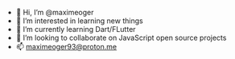 - 👋 Hi, I’m @maximeoger
- 👀 I’m interested in learning new things
- 🌱 I’m currently learning Dart/FLutter
- 💞️ I’m looking to collaborate on JavaScript open source projects
- 📫 maximeoger93@proton.me

<!---
maximeoger/maximeoger is a ✨ special ✨ repository because its `README.md` (this file) appears on your GitHub profile.
You can click the Preview link to take a look at your changes.
--->
